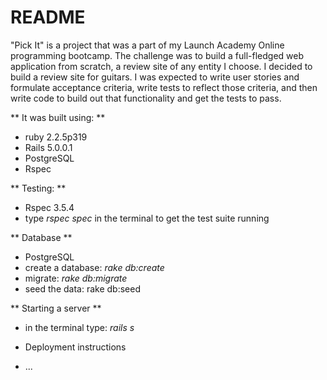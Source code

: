 # README

"Pick It" is a project that was a part of my Launch Academy Online programming
bootcamp. The challenge was to build a full-fledged web application from scratch,
a review site of any entity I choose. I decided to build a review site for guitars.
I was expected to write user stories and formulate acceptance criteria,
write tests to reflect those criteria, and then write code to build out that
functionality and get the tests to pass.

** It was built using: **
* ruby 2.2.5p319
* Rails 5.0.0.1
* PostgreSQL
* Rspec

** Testing: **
* Rspec 3.5.4
* type *rspec spec* in the terminal to get the test suite running

** Database **
* PostgreSQL
* create a database: *rake db:create*
* migrate: *rake db:migrate*
* seed the data: rake db:seed

** Starting a server **
*  in the terminal type: *rails s*



* Deployment instructions

* ...
